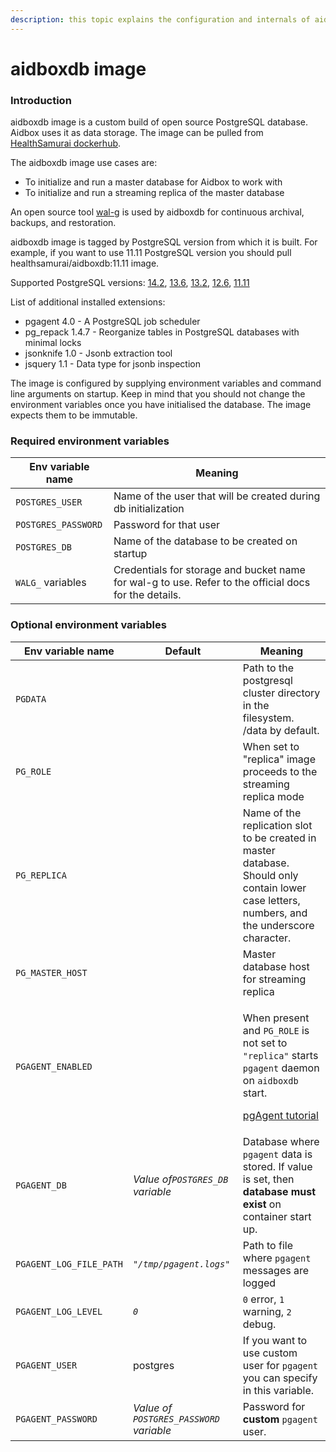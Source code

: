 ```yaml
---
description: this topic explains the configuration and internals of aidboxdb image
---
```


# aidboxdb image

### Introduction

aidboxdb image is a custom build of open source PostgreSQL database. Aidbox uses it as data storage. The image can be pulled from [HealthSamurai dockerhub](https://hub.docker.com/r/healthsamurai/aidboxdb/tags?page=1\&ordering=last\_updated).&#x20;

The aidboxdb image use cases are:

* To initialize and run a master database for Aidbox to work with
* To initialize and run a streaming replica of the master database

An open source tool [wal-g](https://github.com/wal-g/wal-g) is used by aidboxdb for continuous archival, backups, and restoration.

aidboxdb image is tagged by PostgreSQL version from which it is built. For example, if you want to use 11.11 PostgreSQL version you should pull healthsamurai/aidboxdb:11.11 image.

Supported PostgreSQL versions: [14.2](https://hub.docker.com/layers/aidboxdb/healthsamurai/aidboxdb/14.2/images/sha256-5bdc4e259785be6c9741bd6faab8d37a8737154062fab8a84a7d68c7d81a5f6f), [13.6](https://hub.docker.com/layers/aidboxdb/healthsamurai/aidboxdb/13.6/images/sha256-49097e7fb0d60798dbdfe4a3ba31dc324abe232e399a78a487ab91dbd892e2c1?context=explore), [13.2](https://hub.docker.com/layers/aidboxdb/healthsamurai/aidboxdb/13.2/images/sha256-31294389f0339edeff3926ce0f27c856194f6e934ac744af5aa776b1f675dfe1?context=explore), [12.6](https://hub.docker.com/layers/aidboxdb/healthsamurai/aidboxdb/12.6/images/sha256-2a4fc68fc80c0f6e48ddd06b4dcd8a1cab72f2ab13968cc37b06fd2a53e85070?context=explore), [11.11](https://hub.docker.com/layers/aidboxdb/healthsamurai/aidboxdb/11.11/images/sha256-9e767a6f1a0d21faf8542edcdc9f11ba8e836889f6a05d38e29003297037d136?context=explore)

List of additional installed extensions:

* pgagent 4.0 - A PostgreSQL job scheduler &#x20;
* pg\_repack 1.4.7 - Reorganize tables in PostgreSQL databases with minimal locks&#x20;
* jsonknife 1.0 - Jsonb extraction tool
* jsquery 1.1 - Data type for jsonb inspection

The image is configured by supplying environment variables and command line arguments on startup. Keep in mind that you should not change the environment variables once you have initialised the database. The image expects them to be immutable.

### Required environment variables

| Env variable name   | Meaning                                                                                               |
| ------------------- | ----------------------------------------------------------------------------------------------------- |
| `POSTGRES_USER`     | Name of the user that will be created during db initialization                                        |
| `POSTGRES_PASSWORD` | Password for that user                                                                                |
| `POSTGRES_DB`       | Name of the database to be created on startup                                                         |
| `WALG_` variables   | Credentials for storage and bucket name for wal-g to use. Refer to the official docs for the details. |

### Optional environment variables

| Env variable name       | Default                                 | Meaning                                                                                                                                                                                                                                                  |
| ----------------------- | --------------------------------------- | -------------------------------------------------------------------------------------------------------------------------------------------------------------------------------------------------------------------------------------------------------- |
| `PGDATA`                |                                         | Path to the postgresql cluster directory in the filesystem. /data by default.                                                                                                                                                                            |
| `PG_ROLE`               |                                         | When set to "replica" image proceeds to the streaming replica mode                                                                                                                                                                                       |
| `PG_REPLICA`            |                                         | Name of the replication slot to be created in master database. Should only contain lower case letters, numbers, and the underscore character.                                                                                                            |
| `PG_MASTER_HOST`        |                                         | Master database host for streaming replica                                                                                                                                                                                                               |
| `PGAGENT_ENABLED`       |                                         | <p>When present and <code>PG_ROLE</code> is not set to <code>"replica"</code> starts <code>pgagent</code> daemon on <code>aidboxdb</code> start.</p><p><a href="../../app-development-guides/tutorials/working-with-pgagent.md">pgAgent tutorial</a></p> |
| `PGAGENT_DB`            | _Value of`POSTGRES_DB` variable_        | Database where `pgagent` data is stored. If value is set, then **database must exist** on container start up.                                                                                                                                            |
| `PGAGENT_LOG_FILE_PATH` | _`"/tmp/pgagent.logs"`_                 | Path to file where `pgagent` messages are logged                                                                                                                                                                                                         |
| `PGAGENT_LOG_LEVEL`     | _`0`_                                   | `0` error, `1` warning, `2` debug.                                                                                                                                                                                                                       |
| `PGAGENT_USER`          | postgres                                | If you want to use custom user  for `pgagent` you can specify in this variable.                                                                                                                                                                          |
| `PGAGENT_PASSWORD`      | _Value of `POSTGRES_PASSWORD` variable_ | Password for **custom** `pgagent` user.                                                                                                                                                                                                                  |

